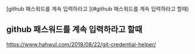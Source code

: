 [github 패스워드를 계속 입력하라고 ](#github 패스워드를 계속 입력하라고 할때)

## github 패스워드를 계속 입력하라고 할때
https://www.hahwul.com/2018/08/22/git-credential-helper/


